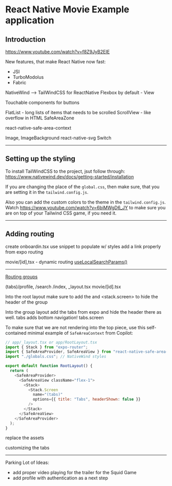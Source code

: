 # React Native Movie Example application

## Introduction

https://www.youtube.com/watch?v=f8Z9JyB2EIE

New features, that make React Native now fast:

- JSI
- TurboModolus
- Fabric

NativeWind --> TailWindCSS for ReactNative
Flexbox by default - View

Touchable components for buttons

FlatList - long lists of items that needs to be scrolled
ScrollView - like overflow in HTML
SafeAreaZone

react-native-safe-area-context

Image, ImageBackground
react-native-svg
Switch

---

## Setting up the styling

To install TailWindCSS to the project, jsut follow through:
https://www.nativewind.dev/docs/getting-started/installation

If you are changing the place of the `global.css`, then make sure, that you are
setting it in the `tailwind.config.js`.

Also you can add the custom colors to the theme in the `tailwind.config.js`.
Watch https://www.youtube.com/watch?v=6biMWgD6_JY to make sure you are on top of
your Tailwind CSS game, if you need it.

---

## Adding routing

create onboardin.tsx
use snippet to populate w/ styles
add a link properly from expo routing

movie/[id],tsx - dynamic routing
[useLocalSearchParams()](https://docs.expo.dev/router/reference/url-parameters/)

---

[Routing groups](https://docs.expo.dev/develop/file-based-routing/#groups)

(tabs)/profile, /search /index, \_layout.tsx
movie/[id].tsx

Into the root layout make sure to add the <stack> and <stack.screen> to hide the header of the group

Into the group layout add the tabs from expo and hide the header there as well.
tabs adds bottom navigation!
tabs.screen

To make sure that we are not rendering into the top piece, use this self-contained
minimal example of `SafeAreaContext` from Copilot:

```javascript
// app/_layout.tsx or app/RootLayout.tsx
import { Stack } from "expo-router";
import { SafeAreaProvider, SafeAreaView } from "react-native-safe-area-context";
import "./globals.css"; // NativeWind styles

export default function RootLayout() {
  return (
    <SafeAreaProvider>
      <SafeAreaView className="flex-1">
        <Stack>
          <Stack.Screen
            name="(tabs)"
            options={{ title: "Tabs", headerShown: false }}
          />
        </Stack>
      </SafeAreaView>
    </SafeAreaProvider>
  );
}
```

replace the assets

customizing the tabs

---

Parking Lot of Ideas:

- add proper video playing for the trailer for the Squid Game
- add profile with authentication as a next step
